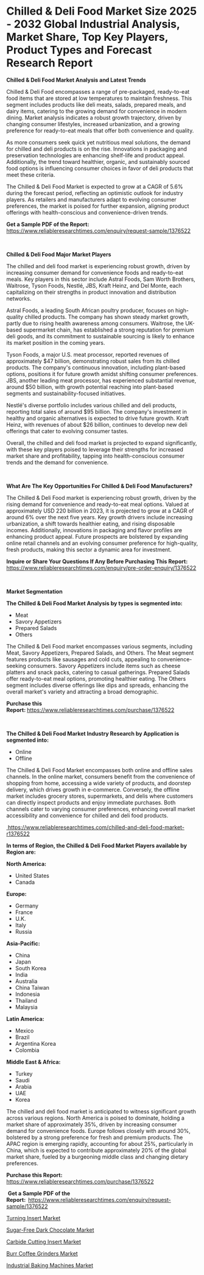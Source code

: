 <p><h1>Chilled & Deli Food Market Size 2025 - 2032 Global Industrial Analysis, Market Share, Top Key Players, Product Types and Forecast Research Report</h1></p><p><strong>Chilled & Deli Food Market Analysis and Latest Trends</strong></p>
<p><p>Chilled & Deli Food encompasses a range of pre-packaged, ready-to-eat food items that are stored at low temperatures to maintain freshness. This segment includes products like deli meats, salads, prepared meals, and dairy items, catering to the growing demand for convenience in modern dining. Market analysis indicates a robust growth trajectory, driven by changing consumer lifestyles, increased urbanization, and a growing preference for ready-to-eat meals that offer both convenience and quality.</p><p>As more consumers seek quick yet nutritious meal solutions, the demand for chilled and deli products is on the rise. Innovations in packaging and preservation technologies are enhancing shelf-life and product appeal. Additionally, the trend toward healthier, organic, and sustainably sourced food options is influencing consumer choices in favor of deli products that meet these criteria.</p><p>The Chilled & Deli Food Market is expected to grow at a CAGR of 5.6% during the forecast period, reflecting an optimistic outlook for industry players. As retailers and manufacturers adapt to evolving consumer preferences, the market is poised for further expansion, aligning product offerings with health-conscious and convenience-driven trends.</p></p>
<p><strong>Get a Sample PDF of the Report:&nbsp;</strong> <a href="https://www.reliableresearchtimes.com/enquiry/request-sample/1376522?utm_campaign=3070&utm_medium=2&utm_source=Github&utm_content=ia&utm_term=28032025&utm_id=chilled-deli-food">https://www.reliableresearchtimes.com/enquiry/request-sample/1376522</a></p>
<p>&nbsp;</p>
<p><strong>Chilled & Deli Food Major Market Players</strong></p>
<p><p>The chilled and deli food market is experiencing robust growth, driven by increasing consumer demand for convenience foods and ready-to-eat meals. Key players in this sector include Astral Foods, Sam Worth Brothers, Waitrose, Tyson Foods, Nestlé, JBS, Kraft Heinz, and Del Monte, each capitalizing on their strengths in product innovation and distribution networks.</p><p>Astral Foods, a leading South African poultry producer, focuses on high-quality chilled products. The company has shown steady market growth, partly due to rising health awareness among consumers. Waitrose, the UK-based supermarket chain, has established a strong reputation for premium deli goods, and its commitment to sustainable sourcing is likely to enhance its market position in the coming years.</p><p>Tyson Foods, a major U.S. meat processor, reported revenues of approximately $47 billion, demonstrating robust sales from its chilled products. The company's continuous innovation, including plant-based options, positions it for future growth amidst shifting consumer preferences. JBS, another leading meat processor, has experienced substantial revenue, around $50 billion, with growth potential reaching into plant-based segments and sustainability-focused initiatives.</p><p>Nestlé's diverse portfolio includes various chilled and deli products, reporting total sales of around $95 billion. The company's investment in healthy and organic alternatives is expected to drive future growth. Kraft Heinz, with revenues of about $26 billion, continues to develop new deli offerings that cater to evolving consumer tastes.</p><p>Overall, the chilled and deli food market is projected to expand significantly, with these key players poised to leverage their strengths for increased market share and profitability, tapping into health-conscious consumer trends and the demand for convenience.</p></p>
<p>&nbsp;</p>
<p><strong>What Are The Key Opportunities For Chilled & Deli Food Manufacturers?</strong></p>
<p><p>The Chilled & Deli Food market is experiencing robust growth, driven by the rising demand for convenience and ready-to-eat meal options. Valued at approximately USD 220 billion in 2023, it is projected to grow at a CAGR of around 6% over the next five years. Key growth drivers include increasing urbanization, a shift towards healthier eating, and rising disposable incomes. Additionally, innovations in packaging and flavor profiles are enhancing product appeal. Future prospects are bolstered by expanding online retail channels and an evolving consumer preference for high-quality, fresh products, making this sector a dynamic area for investment.</p></p>
<p><strong>Inquire or Share Your Questions If Any Before Purchasing This Report:</strong> <a href="https://www.reliableresearchtimes.com/enquiry/pre-order-enquiry/1376522?utm_campaign=3070&utm_medium=2&utm_source=Github&utm_content=ia&utm_term=28032025&utm_id=chilled-deli-food">https://www.reliableresearchtimes.com/enquiry/pre-order-enquiry/1376522</a></p>
<p>&nbsp;</p>
<p><strong>Market Segmentation</strong></p>
<p><strong>The Chilled & Deli Food Market Analysis by types is segmented into:</strong></p>
<p><ul><li>Meat</li><li>Savory Appetizers</li><li>Prepared Salads</li><li>Others</li></ul></p>
<p><p>The Chilled & Deli Food market encompasses various segments, including Meat, Savory Appetizers, Prepared Salads, and Others. The Meat segment features products like sausages and cold cuts, appealing to convenience-seeking consumers. Savory Appetizers include items such as cheese platters and snack packs, catering to casual gatherings. Prepared Salads offer ready-to-eat meal options, promoting healthier eating. The Others segment includes diverse offerings like dips and spreads, enhancing the overall market's variety and attracting a broad demographic.</p></p>
<p><strong>Purchase this Report:&nbsp;</strong><a href="https://www.reliableresearchtimes.com/purchase/1376522?utm_campaign=3070&utm_medium=2&utm_source=Github&utm_content=ia&utm_term=28032025&utm_id=chilled-deli-food">https://www.reliableresearchtimes.com/purchase/1376522</a></p>
<p>&nbsp;</p>
<p><strong>The Chilled & Deli Food Market Industry Research by Application is segmented into:</strong></p>
<p><ul><li>Online</li><li>Offline</li></ul></p>
<p><p>The Chilled & Deli Food Market encompasses both online and offline sales channels. In the online market, consumers benefit from the convenience of shopping from home, accessing a wide variety of products, and doorstep delivery, which drives growth in e-commerce. Conversely, the offline market includes grocery stores, supermarkets, and delis where customers can directly inspect products and enjoy immediate purchases. Both channels cater to varying consumer preferences, enhancing overall market accessibility and convenience for chilled and deli food products.</p></p>
<p><a href="https://www.reliableresearchtimes.com/chilled-and-deli-food-market-r1376522?utm_campaign=3070&utm_medium=2&utm_source=Github&utm_content=ia&utm_term=28032025&utm_id=chilled-deli-food">&nbsp;https://www.reliableresearchtimes.com/chilled-and-deli-food-market-r1376522</a></p>
<p><strong>In terms of Region, the Chilled & Deli Food Market Players available by Region are:</strong></p>
<p>
    <p> <strong> North America: </strong>
        <ul>
            <li>United States</li>
            <li>Canada</li>
        </ul>
        </p> 
    <p> <strong> Europe: </strong>
        <ul>
            <li>Germany</li>
            <li>France</li>
            <li>U.K.</li>
            <li>Italy</li>
            <li>Russia</li>
        </ul>
        </p> 
    <p> <strong> Asia-Pacific: </strong>
        <ul>
            <li>China</li>
            <li>Japan</li>
            <li>South Korea</li>
            <li>India</li>
            <li>Australia</li>
            <li>China Taiwan</li>
            <li>Indonesia</li>
            <li>Thailand</li>
            <li>Malaysia</li>
        </ul>
        </p> 
    <p> <strong> Latin America: </strong>
        <ul>
            <li>Mexico</li>
            <li>Brazil</li>
            <li>Argentina Korea</li>
            <li>Colombia</li>
        </ul>
        </p> 
    <p> <strong> Middle East & Africa: </strong>
        <ul>
            <li>Turkey</li>
            <li>Saudi</li>
            <li>Arabia</li>
            <li>UAE</li>
            <li>Korea</li>
        </ul>
    </p>
    </p>
<p><p>The chilled and deli food market is anticipated to witness significant growth across various regions. North America is poised to dominate, holding a market share of approximately 35%, driven by increasing consumer demand for convenience foods. Europe follows closely with around 30%, bolstered by a strong preference for fresh and premium products. The APAC region is emerging rapidly, accounting for about 25%, particularly in China, which is expected to contribute approximately 20% of the global market share, fueled by a burgeoning middle class and changing dietary preferences.</p></p>
<p><strong>Purchase this Report: </strong><a href="https://www.reliableresearchtimes.com/purchase/1376522?utm_campaign=3070&utm_medium=2&utm_source=Github&utm_content=ia&utm_term=28032025&utm_id=chilled-deli-food">https://www.reliableresearchtimes.com/purchase/1376522</a></p>
<p>&nbsp;<strong>Get a Sample PDF of the Report:&nbsp;&nbsp;</strong><a href="https://www.reliableresearchtimes.com/enquiry/request-sample/1376522?utm_campaign=3070&utm_medium=2&utm_source=Github&utm_content=ia&utm_term=28032025&utm_id=chilled-deli-food">https://www.reliableresearchtimes.com/enquiry/request-sample/1376522</a></p>
<p><strong></strong></p>
<p><p><a href="https://www.linkedin.com/pulse/turning-insert-market-evaluation-leading-players-organization-repue?utm_campaign=3070&utm_medium=2&utm_source=Github&utm_content=ia&utm_term=28032025&utm_id=chilled-deli-food">Turning Insert Market</a></p><p><a href="https://github.com/ivvrgibi/Market-Research-Report-List-1/blob/main/sugar-free-dark-chocolate-market.md?utm_campaign=3070&utm_medium=2&utm_source=Github&utm_content=ia&utm_term=28032025&utm_id=chilled-deli-food">Sugar-Free Dark Chocolate Market</a></p><p><a href="https://www.linkedin.com/pulse/latest-forecast-shows-carbide-cutting-insert-market-vydee?utm_campaign=3070&utm_medium=2&utm_source=Github&utm_content=ia&utm_term=28032025&utm_id=chilled-deli-food">Carbide Cutting Insert Market</a></p><p><a href="https://www.linkedin.com/pulse/burr-coffee-grinders-market-share-analysis-growth-trends-forecasts-2vo8e?utm_campaign=3070&utm_medium=2&utm_source=Github&utm_content=ia&utm_term=28032025&utm_id=chilled-deli-food">Burr Coffee Grinders Market</a></p><p><a href="https://www.linkedin.com/pulse/detailed-report-industrial-baking-machines-market-growth-share-borre?utm_campaign=3070&utm_medium=2&utm_source=Github&utm_content=ia&utm_term=28032025&utm_id=chilled-deli-food">Industrial Baking Machines Market</a></p></p>